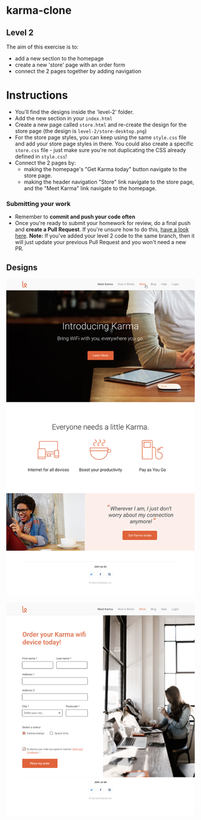 # karma-clone
## Level 2
The aim of this exercise is to:
-  add a new section to the homepage
-  create a new 'store' page with an order form
-  connect the 2 pages together by adding navigation

# Instructions

- You'll find the designs inside the 'level-2' folder.
- Add the new section in your `index.html`
- Create a new page called `store.html` and re-create the design for the store page (the design is `level-2/store-desktop.png`)
- For the store page styles, you can keep using the same `style.css` file and add your store page styles in there.
You could also create a specific `store.css` file - just make sure you're not duplicating the CSS already defined in `style.css`! 
- Connect the 2 pages by:
  - making the homepage's "Get Karma today" button navigate to the store page.
  - making the header navigation "Store" link navigate to the store page, and the "Meet Karma" link navigate to the homepage.

### Submitting your work
 - Remember to **commit and push your code often**
 - Once you're ready to submit your homework for review, do a final push and **create a Pull Request**. If you're unsure how to do this, [have a look here](https://syllabus.codeyourfuture.io/git/cheatsheet/#i-want-to-send-my-code-to-volunteers-pushing).
 **Note:** If you've added your level 2 code to the same branch, then it will just update your previous Pull Request and you won't need a new PR.

## Designs

![Homepage extended design](./homepage-desktop-extended.png)

![Store design](./store-desktop.png)

